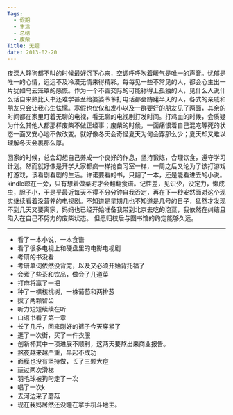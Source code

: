 ```yaml
---
Tags:
  - 假期
  - 生活
  - 总结
  - 废柴
Title: 无题
date: 2013-02-20
---
```


夜深人静狗都不叫的时候最好沉下心来，空调呼呼吹着暖气是唯一的声音。忧郁是唯一的心情，远远不及冷漠无情来得精彩。每每见一些不常见的人，都会心生出一片犹如乌云笼罩的感慨。作为一个不善交际的可能称得上孤独的人，见什么人说什么话自来熟比天书还难学甚至给婆婆爷爷打电话都会踌躇半天的人，各式的亲戚和朋友只会让我心生怯懦。寒假也仅仅和发小以及一群要好的朋友见了两面，其余的时间都在家里盯着无聊的电视，看无聊的电视剧打发时间。打鸡血的时候，会质疑为什么其他人都那样废柴不做正经事；废柴的时候，一面痛恨着自己混吃等死的状态一面又安心地不做改变。就好像冬天会奇怪夏天为何会穿那么少；夏天却又难以理解冬天会裹那么厚。
<!--more-->
回家的时候，总会幻想自己养成一个良好的作息，坚持锻炼，合理饮食，遵守学习计划。然而就好像是开学大家都疯一样抢自习室一样，一周之后又沦为了该打游戏打游戏，该看剧看剧的生活。许诺要看的书，只翻了一本，还是能看进去的小说。kindle晾在一旁，只有想着做菜时才会翻翻食谱。记性差，见识少，没定力，懒成虫，胆子小，于是乎最近每天不得不分分钟自我否定，再在下一秒安然面对这个现实继续看着没营养的电视剧。不知道是星期几也不知道是几号的日子，猛然才发现不到几天又要离家，妈妈也已经开始准备我带到北京去吃的泡菜，我依然在纠结且陷入在自己不努力的废柴状态。
但愿归校后与图书馆的约定能够久远。

-----------------------------------------------------------------------------------------------

* 看了一本小说，一本食谱
* 看了很多电视上和硬盘里的电影电视剧
* 考研的书没看
* 考研单词依然没背完，以及又必须开始背托福了
* 会煮了些茶和饮品，做会了几道菜
* 打麻将赢了一把
* 种了一棵核桃树，一株葡萄和两排葱
* 拔了两颗智齿
* 听力短短续续在听
* 口语书看了第一章
* 长了几斤，回来刚好的裤子今天穿紧了
* 逛了一次街，买了一件衣服
* 创新杯其中一项进展不顺利，这两天要熬出来商业报告。
* 熬夜越来越严重，早起不成功
* 面膜也没有坚持做，长了三颗大痘
* 玩过两次滑梯
* 羽毛球被狗叼走了一次
* 唱了一次k
* 去河边采了蘑菇
* 现在我妈居然还没睡在拿手机斗地主。